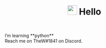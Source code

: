 <h1 align="center"><img src="https://raw.githubusercontent.com/MartinHeinz/MartinHeinz/master/wave.gif" width="30px"> Hello</h1>

<br>
<p>
I’m learning **python** <br>
Reach me on TheW#1841 on Discord.
</p>


